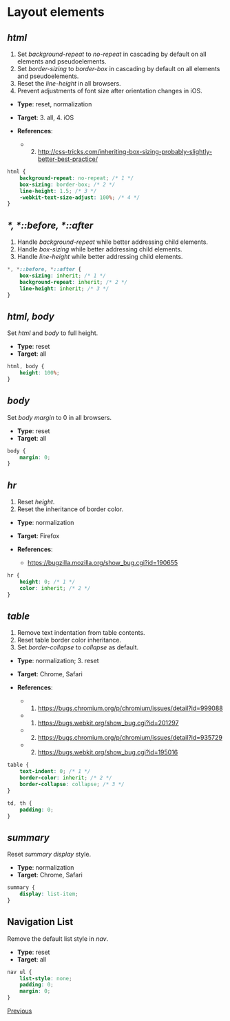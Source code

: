 # Layout elements

## *html*

1. Set *background-repeat* to *no-repeat* in cascading by default on all elements and pseudoelements.
2. Set *border-sizing* to *border-box* in cascading by default on all elements and pseudoelements.
3. Reset the *line-height* in all browsers.
4. Prevent adjustments of font size after orientation changes in iOS.

* **Type**: reset, normalization
* **Target**: 3. all, 4. iOS

* **References**:
	* 2. http://css-tricks.com/inheriting-box-sizing-probably-slightly-better-best-practice/

```css
html {
	background-repeat: no-repeat; /* 1 */
	box-sizing: border-box; /* 2 */
	line-height: 1.5; /* 3 */
	-webkit-text-size-adjust: 100%; /* 4 */
}
```

## *\*, \*::before, \*::after*

1. Handle *background-repeat* while better addressing child elements.
2. Handle *box-sizing* while better addressing child elements.
3. Handle *line-height* while better addressing child elements.

```css
*, *::before, *::after {
	box-sizing: inherit; /* 1 */
	background-repeat: inherit; /* 2 */
	line-height: inherit; /* 3 */
}
```

## *html, body*

Set *html* and *body* to full height.

* **Type**: reset
* **Target**: all

```css
html, body {
    height: 100%;
}
```

## *body*

Set *body* *margin* to 0 in all browsers.

* **Type**: reset
* **Target**: all

```css
body {
	margin: 0;
}
```

## *hr*

1. Reset *height*.
2. Reset the inheritance of border color.

* **Type**: normalization
* **Target**: Firefox

* **References**: 
	* https://bugzilla.mozilla.org/show_bug.cgi?id=190655

```css
hr {
	height: 0; /* 1 */
	color: inherit; /* 2 */
}
```

## *table*

1. Remove text indentation from table contents.
2. Reset table border color inheritance.
3. Set *border-collapse* to *collapse* as default.

* **Type**: normalization; 3. reset
* **Target**: Chrome, Safari

* **References**:
	* 1. https://bugs.chromium.org/p/chromium/issues/detail?id=999088
	* 1. https://bugs.webkit.org/show_bug.cgi?id=201297
	* 2. https://bugs.chromium.org/p/chromium/issues/detail?id=935729
	* 2. https://bugs.webkit.org/show_bug.cgi?id=195016

```css
table {
	text-indent: 0; /* 1 */
	border-color: inherit; /* 2 */
	border-collapse: collapse; /* 3 */
}

td, th {
	padding: 0;
}
```

## *summary*

Reset *summary* *display* style.

* **Type**: normalization
* **Target**: Chrome, Safari

```css
summary {
	display: list-item;
}
```

## Navigation List

Remove the default list style in *nav*.

* **Type**: reset
* **Target**: all

```css
nav ul {
	list-style: none;
	padding: 0;
	margin: 0;
}
```

[Previous](index.md)